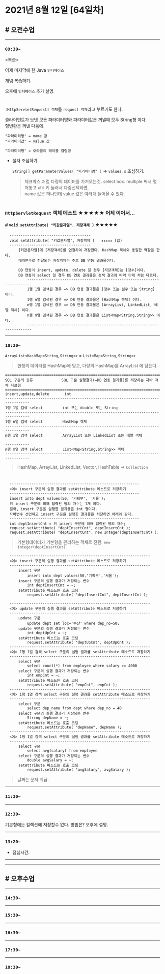 # 2021년 8월 12일 [64일차]

## # 오전수업
----
### `09:30~`  

<복습>      

어제 마지막에 한 Java `인터페이스`       

개념 복습하기.     

오후에 `인터페이스` 추가 설명.     

#      

`[HttpServletRequest] 객체`를 `request 객체`라고 부르기도 한다.   

클라이언트가 보낸 모든 파라미터명와 파라미터값은 꺼낼때 모두 String형 이다.    
형변환은 꺼낸 다음에.    

```
"파라미터명" = name 값  
"파라미터값" = value 값  

"파라미터명" = 오라클의 테이블 컬럼명
```

- 철자 조심하기.  
  
  `String[] getParameterValues( "파라미터명" )` => `values`, `s` 조심하기.     
  > 체크박스 처럼 다량의 데이터를 가져오는것. select box. multiple 써서 펼쳐놓고 ctrl 키 눌러서 다중선택하면,    
  > name 값은 하나인데 value 값은 여러개 들어올 수 있다.    

#

### `HttpServletRequest` 객체 메소드   ★★★★★  어제 이어서...


#### # `void setAttribute( "키값문자열", 저장객체 )`   ★★★★★

```
  -------------------------------------
  void setAttribute( "키값문자열", 저장객체 )   ★★★★★ (입)
  -------------------------------------
      [키값문자열]에 [저장객체]를 연결하여 저장한다. HashMap 객체와 동일한 역할을 한다.  
      매개변수로 전달되는 저장객체는 주로 DB 연동 결과물이다.  

      DB 연동이 insert, update, delete 일 경우 [저장객체]는 [정수]이다.  
      DB 연동이 select 일 경우 DB 연동 결과물은 검색 결과에 따라 아래 처럼 다르다.  
          ------------------------------------------------------------------------
          1행 1열 검색된 경우 => DB 연동 결과물은 [정수 또는 실수 또는 String] 이다.    
          1행 n열 검색된 경우 => DB 연동 결과물은 [HashMap 객체] 이다.    
          n행 1열 검색된 경우 => DB 연동 결과물은 [ArrayList, LinkedList, 배열 객체] 이다.    
          n행 m열 검색된 경우 => DB 연동 결과물은 List<Map<String,String>> 이다.    
          ------------------------------------------------------------------------
```

----
### `10:30~`

`ArrayList<HashMap<String,String>>` = `List<Map<String,String>>`  
> 한행의 데이터를 HashMap에 담고, 다량의 HashMap을 ArrayList 에 담는다.    

```
=================================================================================
SQL 구문의 종류             SQL 구문 실행결과(=DB 연동 결과물)를 저장하는 자바 객체 자료형
=================================================================================
insert,update,delete       int
---------------------------------------------------------------------------------
1행 1열 검색 select         int 또는 double 또는 String
---------------------------------------------------------------------------------
1행 n열 검색 select         HashMap 객체   
---------------------------------------------------------------------------------
n행 1열 검색 select         ArrayList 또는 LinkedList 또는 배열 객체
---------------------------------------------------------------------------------
n행 m열 검색 select         List<Map<String,String>> 객체
---------------------------------------------------------------------------------
```
> HashMap, ArrayList, LinkedList, Vector, HashTable => `Collection`

#

```
  -----------------------------------------------------------
  <예> insert 구문의 실행 결과를 setAttribute 메소드로 저장하기
  -----------------------------------------------------------
  insert into dept values(50, '기획부', '서울');
  위 insert 구문에 의해 입력된 행의 개수는 1개 이다.    
  결국, insert 구문을 실행한 결과물은 int 형이다.  
  자바변수 선언하고 insert 구문을 실행한 결과물을 저장하면 아래와 같다.  
  -----------------------------------------------------------
  int deptInsertCnt = 위 insert 구문에 의해 입력된 행의 개수;
  request.setAttribute( "deptInsertCnt", deptInsertCnt );
  request.setAttribute( "deptInsertCnt", new Integer(deptInsertCnt) );
```

> 기본형데이터가 기본형을 관리하는 객체로 전환. `new Integer(deptInsertCnt)`

```
  ----------------------------------------------------------------
  <예> insert 구문의 실행 결과를 setAttribute 메소드로 저장하기
  ----------------------------------------------------------------
      insert 구문
          insert into dept values(50,'기획부','서울');
      insert 구문의 실행 결과가 저장되는 변수 
          int deptInsertCnt = ~;
      setAttribute 메소드는 호출 코딩
          request.setAttribute( "deptInsertCnt", deptInsertCnt );

  ----------------------------------------------------------------
  <예> update 구문의 실행 결과를 setAttribute 메소드로 저장하기
  ----------------------------------------------------------------
      update 구문
          update dept set loc='부산' where dep_no=50; 
      update 구문의 실행 결과가 저장되는 변수 
          int deptUpCnt = ~;
      setAttribute 메소드는 호출 코딩
          request.setAttribute( "deptUpCnt", deptUpCnt );
  ----------------------------------------------------------------
  <예> 1행 1열 검색 select 구문의 실행 결과를 setAttribute 메소드로 저장하기
  ----------------------------------------------------------------
      select 구문  
          select count(*) from employee where salary >= 4000
      select 구문의 실행 결과가 저장되는 변수 
          int empCnt = ~;
      setAttribute 메소드는 호출 코딩
          request.setAttribute( "empCnt", empCnt );
  ----------------------------------------------------------------
  <예> 1행 1열 검색 select 구문의 실행 결과를 setAttribute 메소드로 저장하기
  ----------------------------------------------------------------
      select 구문  
          select dep_name from dept where dep_no = 40
      select 구문의 실행 결과가 저장되는 변수 
          String depName = ~;
      setAttribute 메소드는 호출 코딩
          request.setAttribute( "depName", depName );
  ----------------------------------------------------------------
  <예> 1행 1열 검색 select 구문의 실행 결과를 setAttribute 메소드로 저장하기
  ----------------------------------------------------------------
      select 구문  
          select avg(salary) from employee
      select 구문의 실행 결과가 저장되는 변수 
          double avgSalary = ~;
      setAttribute 메소드는 호출 코딩
          request.setAttribute( "avgSalary", avgSalary );
```
> 날짜는 문자 취급.  

----
### `11:30~`













----
### `12:30~`







기본형에는 컬렉션에 저장할수 없다. 방법은?  오후에 설명.  

----
### `13:20~`

  - 점심시간.

---
---

## # 오후수업

---
### `14:30~`










---
### `15:30~`









----
### `16:30~`








----
### `17:30~`








----
### `18:30~`
